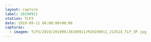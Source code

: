 ```yaml
---
layout: capture
label: 20190911
station: TLP3
date: 2019-09-11 00:00:00+00:00
capturas:
  - imagem: TLP3/2019/201909/20190911/M20190911_213524_TLP_3P.jpg
---
```


